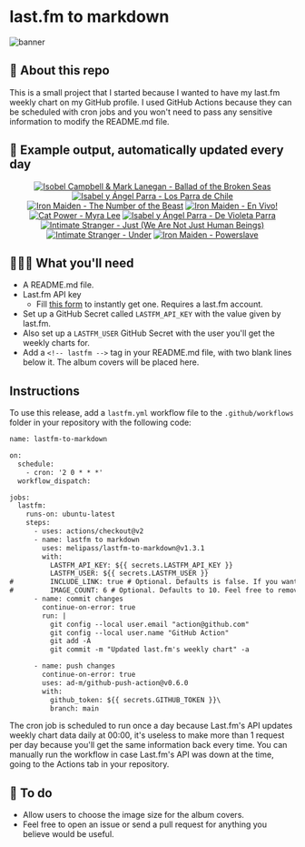 # last.fm to markdown

![banner](banner.png)

## 🤖 About this repo
This is a small project that I started because I wanted to have my last.fm weekly chart on my GitHub profile. I used GitHub Actions because they can be scheduled with cron jobs and you won't need to pass any sensitive information to modify the README.md file.

## 🎵 Example output, automatically updated every day
<!-- lastfm -->
<p align="center"><a href="https://www.last.fm/music/Isobel+Campbell+&+Mark+Lanegan/Ballad+of+the+Broken+Seas"><img src="https://lastfm.freetls.fastly.net/i/u/64s/bb1d9a39586d4b1985052e4b57b947fe.png" title="Isobel Campbell & Mark Lanegan - Ballad of the Broken Seas"></a> <a href="https://www.last.fm/music/Isabel+y+%C3%81ngel+Parra/Los+Parra+de+Chile"><img src="https://lastfm.freetls.fastly.net/i/u/64s/189ed7d2914e4962c90cd5e7c16cdb70.jpg" title="Isabel y Ángel Parra - Los Parra de Chile"></a> <a href="https://www.last.fm/music/Iron+Maiden/The+Number+of+the+Beast"><img src="https://lastfm.freetls.fastly.net/i/u/64s/4848a0ce2f98376b71c932e409e9afb4.jpg" title="Iron Maiden - The Number of the Beast"></a> <a href="https://www.last.fm/music/Iron+Maiden/En+Vivo!"><img src="https://lastfm.freetls.fastly.net/i/u/64s/b799592a1d1642c29596b518b8aaae40.jpg" title="Iron Maiden - En Vivo!"></a> <a href="https://www.last.fm/music/Cat+Power/Myra+Lee"><img src="https://lastfm.freetls.fastly.net/i/u/64s/f04295b594d54f9c982e3e84878c7067.png" title="Cat Power - Myra Lee"></a> <a href="https://www.last.fm/music/Isabel+y+%C3%81ngel+Parra/De+Violeta+Parra"><img src="https://lastfm.freetls.fastly.net/i/u/64s/874f0129762546f5c6a0a429f275bcd5.jpg" title="Isabel y Ángel Parra - De Violeta Parra"></a> <a href="https://www.last.fm/music/Intimate+Stranger/Just+(We+Are+Not+Just+Human+Beings)"><img src="https://lastfm.freetls.fastly.net/i/u/64s/30c994b47caf9c9acbf8a2294a16aec0.jpg" title="Intimate Stranger - Just (We Are Not Just Human Beings)"></a> <a href="https://www.last.fm/music/Intimate+Stranger/Under"><img src="https://lastfm.freetls.fastly.net/i/u/64s/cace8ea51a0446338beb2f6b8fdecf9e.jpg" title="Intimate Stranger - Under"></a> <a href="https://www.last.fm/music/Iron+Maiden/Powerslave"><img src="https://lastfm.freetls.fastly.net/i/u/64s/f360064dde78ef9628db2dc0518e0672.png" title="Iron Maiden - Powerslave"></a> </p>

          
## 👩🏽‍💻 What you'll need
* A README.md file.
* Last.fm API key
  * Fill [this form](https://www.last.fm/api/account/create) to instantly get one. Requires a last.fm account.
* Set up a GitHub Secret called ```LASTFM_API_KEY``` with the value given by last.fm.
* Also set up a ```LASTFM_USER``` GitHub Secret with the user you'll get the weekly charts for.
* Add a ```<!-- lastfm -->``` tag in your README.md file, with two blank lines below it. The album covers will be placed here.

## Instructions
To use this release, add a ```lastfm.yml``` workflow file to the ```.github/workflows``` folder in your repository with the following code:
```diff
name: lastfm-to-markdown

on:
  schedule:
    - cron: '2 0 * * *'
  workflow_dispatch:

jobs:
  lastfm:
    runs-on: ubuntu-latest
    steps:
      - uses: actions/checkout@v2
      - name: lastfm to markdown
        uses: melipass/lastfm-to-markdown@v1.3.1
        with:
          LASTFM_API_KEY: ${{ secrets.LASTFM_API_KEY }}
          LASTFM_USER: ${{ secrets.LASTFM_USER }}
#         INCLUDE_LINK: true # Optional. Defaults is false. If you want to include the link to the album page, set this to true.
#         IMAGE_COUNT: 6 # Optional. Defaults to 10. Feel free to remove this line if you want.
      - name: commit changes
        continue-on-error: true
        run: |
          git config --local user.email "action@github.com"
          git config --local user.name "GitHub Action"
          git add -A
          git commit -m "Updated last.fm's weekly chart" -a

      - name: push changes
        continue-on-error: true
        uses: ad-m/github-push-action@v0.6.0
        with:
          github_token: ${{ secrets.GITHUB_TOKEN }}\
          branch: main
```
The cron job is scheduled to run once a day because Last.fm's API updates weekly chart data daily at 00:00, it's useless to make more than 1 request per day because you'll get the same information back every time. You can manually run the workflow in case Last.fm's API was down at the time, going to the Actions tab in your repository.

## 🚧 To do
* Allow users to choose the image size for the album covers.
* Feel free to open an issue or send a pull request for anything you believe would be useful.
